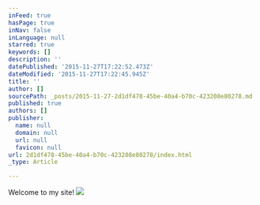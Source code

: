 ```yaml
---
inFeed: true
hasPage: true
inNav: false
inLanguage: null
starred: true
keywords: []
description: ''
datePublished: '2015-11-27T17:22:52.473Z'
dateModified: '2015-11-27T17:22:45.945Z'
title: ''
author: []
sourcePath: _posts/2015-11-27-2d1df478-45be-40a4-b70c-423208e80278.md
published: true
authors: []
publisher:
  name: null
  domain: null
  url: null
  favicon: null
url: 2d1df478-45be-40a4-b70c-423208e80278/index.html
_type: Article

---
```

Welcome to my site!
![](https://the-grid-user-content.s3-us-west-2.amazonaws.com/3a9e517e-c16a-4973-9a06-72dd24068fe3.jpg)